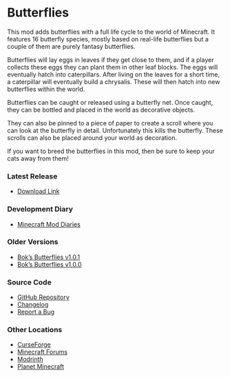 # Butterflies
 This mod adds butterflies with a full life cycle to the world of Minecraft. It
 features 16 butterfly species, mostly based on real-life butterflies but a
 couple of them are purely fantasy butterflies.

 Butterflies will lay eggs in leaves if they get close to them, and if a player
 collects these eggs they can plant them in other leaf blocks. The eggs will
 eventually hatch into caterpillars. After living on the leaves for a short
 time, a caterpillar will eventually build a chrysalis. These will then hatch
 into new butterflies within the world.

Butterflies can be caught or released using a butterfly net. Once caught, they
can be bottled and placed in the world as decorative objects. 

They can also be pinned to a piece of paper to create a scroll where you can
look at the butterfly in detail. Unfortunately this kills the butterfly. These
scrolls can also be placed around your world as decoration. 

If you want to breed the butterflies in this mod, then be sure to keep your
cats away from them!

### Latest Release
-   [Download Link](https://github.com/doc-bok/Butterflies/releases/download/1.0.1/butterflies-1.0.1.jar)

### Development Diary
-   [Minecraft Mod Diaries](https://www.bokmcdok.com/minecraft-modding-diaries/)

### Older Versions
-   [Bok’s Butterflies v1.0.1](https://github.com/doc-bok/Butterflies/releases/tag/1.0.1)
-   [Bok’s Butterflies v1.0.0](https://github.com/doc-bok/Butterflies/releases/tag/1.0.0)

### Source Code
-   [GitHub Repository](https://github.com/doc-bok/Butterflies)
-   [Changelog](https://github.com/doc-bok/Butterflies/blob/main/CHANGELOG.md)
-   [Report a Bug](https://github.com/doc-bok/Butterflies/issues)

### Other Locations
-   [CurseForge](https://www.curseforge.com/minecraft/mc-mods/boks-butterflies)
-   [Minecraft Forums](https://www.minecraftforum.net/forums/mapping-and-modding-java-edition/minecraft-mods/3189366-boks-butterflies-v1-0-1)
-   [Modrinth](https://modrinth.com/mod/boks-butterflies/)
-   [Planet Minecraft](https://www.planetminecraft.com/mod/bok-s-butterflies/)

